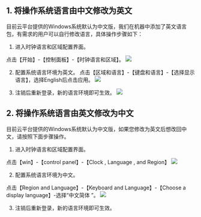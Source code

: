 ## 1. 将操作系统语言由中文修改为英文
目前云平台提供的Windows系统默认为中文版，我们在机器中添加了英文语言包，有需求的用户可以自行修改语言，具体操作步骤如下：

1) 进入时钟语言和区域配置界面。

点击【开始】-【控制面板】-【时钟语言和区域】。
![](https://mccdn.qcloud.com/img56b2c6a557f1d.png)

2) 配置系统语言环境为英文。
点击【区域和语言】-【键盘和语言】-【选择显示语言】，选择English后点击应用。
![](https://mccdn.qcloud.com/img56b2cae09fb31.png)

3) 注销后重新登录，新的语言环境即可生效。
![](https://mccdn.qcloud.com/img56b2cb1187063.png)

## 2. 将操作系统语言由英文修改为中文
目前云平台提供的Windows系统默认为中文版，如果您修改为英文后想改回中文，请按照下面步骤操作。

1) 进入时钟语言和区域配置界面。

点击【win】-【control panel】-【Clock , Language , and Region】
![](https://mccdn.qcloud.com/img56b2cba747605.png)

2) 配置系统语言环境为中文。

点击【Region and Language】-【Keyboard and Language】-【Choose a display language】-选择“中文简体 ”。
![](https://mccdn.qcloud.com/img56b2cc12cdcc2.png)

3) 注销后重新登录，新的语言环境即可生效。
